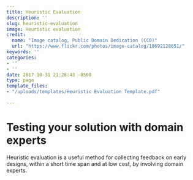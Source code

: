 ```yaml
---
title: Heuristic Evaluation
description: ''
slug: heuristic-evaluation
image: Heuristic evaluation
credit:
  name: "Image catalog, Public Domain Dedication (CC0)"
  url: "https://www.flickr.com/photos/image-catalog/18692128651/"
keywords: ''
categories:
- ''
- ''
date: 2017-10-31 21:28:43 -0500
type: page
template_files:
- "/uploads/templates/Heuristic Evaluation Template.pdf"

---
```

# Testing your solution with domain experts

Heuristic evaluation is a useful method for collecting feedback on early designs, within a short time span and at low cost, by involving domain experts.
